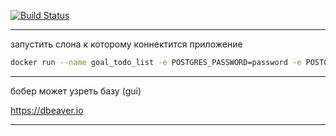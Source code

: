 [![Build Status](https://travis-ci.com/igRock/goal_todo_list.svg?branch=master)](https://travis-ci.com/igRock/goal_todo_list)
***
запустить слона к которому коннектится приложение
```bash
docker run --name goal_todo_list -e POSTGRES_PASSWORD=password -e POSTGRES_DB=goal_todo_list -d -p 5432:5432 postgres
```

***
бобер может узреть базу (gui)

https://dbeaver.io
***
